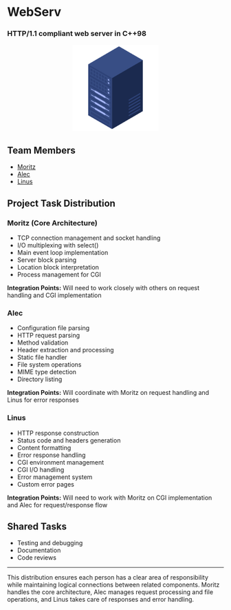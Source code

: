 # WebServ
### HTTP/1.1 compliant web server in C++98

<div align="center">
  <img src="assets/webserver.png" alt="webserve" width="200"/>
</div>

## Team Members
- [Moritz](https://github.com/mobartsch)
- [Alec](https://github.com/alecmalloc)
- [Linus](https://github.com/eschencode )

## Project Task Distribution

### Moritz (Core Architecture)
- TCP connection management and socket handling
- I/O multiplexing with select()
- Main event loop implementation
- Server block parsing
- Location block interpretation
- Process management for CGI

**Integration Points:** Will need to work closely with others on request handling and CGI implementation

### Alec
- Configuration file parsing
- HTTP request parsing
- Method validation
- Header extraction and processing
- Static file handler
- File system operations
- MIME type detection
- Directory listing

**Integration Points:** Will coordinate with Moritz on request handling and Linus for error responses

### Linus
- HTTP response construction
- Status code and headers generation
- Content formatting
- Error response handling
- CGI environment management
- CGI I/O handling
- Error management system
- Custom error pages

**Integration Points:** Will need to work with Moritz on CGI implementation and Alec for request/response flow

## Shared Tasks
- Testing and debugging
- Documentation
- Code reviews

---

This distribution ensures each person has a clear area of responsibility while maintaining logical connections between related components. Moritz handles the core architecture, Alec manages request processing and file operations, and Linus takes care of responses and error handling.
